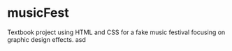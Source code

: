 # musicFest
Textbook project using HTML and CSS for a fake music festival focusing on graphic design effects.
asd
